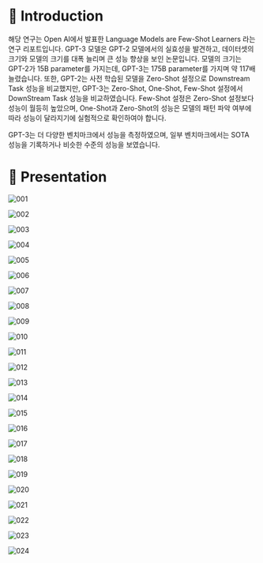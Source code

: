 # 👋 Introduction

해당 연구는 Open AI에서 발표한 Language Models are Few-Shot Learners 라는 연구 리포트입니다.
GPT-3 모델은 GPT-2 모델에서의 실효성을 발견하고, 데이터셋의 크기와 모델의 크기를 대폭 늘리며 큰 성능 향상을 보인 논문입니다.
모델의 크기는 GPT-2가 15B parameter를 가지는데, GPT-3는 175B parameter를 가지며 약 117배 늘렸습니다.
또한, GPT-2는 사전 학습된 모델을 Zero-Shot 설정으로 Downstream Task 성능을 비교했지만, GPT-3는 Zero-Shot, One-Shot, Few-Shot 설정에서 DownStream Task 성능을 비교하였습니다.
Few-Shot 설정은 Zero-Shot 설정보다 성능이 월등히 높았으며, One-Shot과 Zero-Shot의 성능은 모델의 패턴 파악 여부에 따라 성능이 달라지기에 실험적으로 확인하여야 합니다.

GPT-3는 더 다양한 벤치마크에서 성능을 측정하였으며, 일부 벤치마크에서는 SOTA 성능을 기록하거나 비슷한 수준의 성능을 보였습니다.

# 🚀 Presentation

![001](https://github.com/user-attachments/assets/d9d9ea4c-b14f-4b7f-8bdd-f287353af33d)

![002](https://github.com/user-attachments/assets/5b715f6d-24de-496f-8193-d93aac871013)

![003](https://github.com/user-attachments/assets/f76c6bb4-de71-463f-838a-4a86342aa2a1)

![004](https://github.com/user-attachments/assets/61846b59-0eb1-4ac2-9a05-740d5884216c)

![005](https://github.com/user-attachments/assets/1303640c-4c03-447e-a148-9aea94a58195)

![006](https://github.com/user-attachments/assets/7d726b1e-4988-4b5f-8199-534ae7ed1400)

![007](https://github.com/user-attachments/assets/904190a5-d484-47aa-8597-365ab7c5548a)

![008](https://github.com/user-attachments/assets/009eb3ba-75ac-4414-aa1a-305aaffa5f6c)

![009](https://github.com/user-attachments/assets/cb5139c2-8c63-4877-903b-e84545c609fb)

![010](https://github.com/user-attachments/assets/855828a2-8266-404a-b9c2-a97aa506fd59)

![011](https://github.com/user-attachments/assets/708f3dca-9635-4942-af83-49c02618d830)

![012](https://github.com/user-attachments/assets/c9dae16a-1533-49e1-b539-ca0fa45d001a)

![013](https://github.com/user-attachments/assets/0d5eedff-257f-4c31-aee3-dc580f0c696c)

![014](https://github.com/user-attachments/assets/63edff8b-f0db-4e57-94ed-71746c480be4)

![015](https://github.com/user-attachments/assets/2af2ea3f-f684-4dd2-8924-a5c81724240d)

![016](https://github.com/user-attachments/assets/2e13bbfd-82cb-4f0c-b461-b54d9e150cf6)

![017](https://github.com/user-attachments/assets/81a886c3-9b88-401b-9e75-a6a7d0f74338)

![018](https://github.com/user-attachments/assets/6a378937-f9ab-4e2f-9a86-f1bc65780659)

![019](https://github.com/user-attachments/assets/f0ced82e-5176-421a-8b23-0343dce22872)

![020](https://github.com/user-attachments/assets/94d427be-7bab-429f-b753-285d78b12c06)

![021](https://github.com/user-attachments/assets/d81966a7-1423-4745-8f10-f34caf9681c9)

![022](https://github.com/user-attachments/assets/7b44ad3d-6b55-449a-905d-3e64c21a23f7)

![023](https://github.com/user-attachments/assets/25d0ab77-ed92-4cc0-8588-d5bd56b072fa)

![024](https://github.com/user-attachments/assets/b5f1c89d-4b99-4b64-927d-c5e9f4c2dc12)



